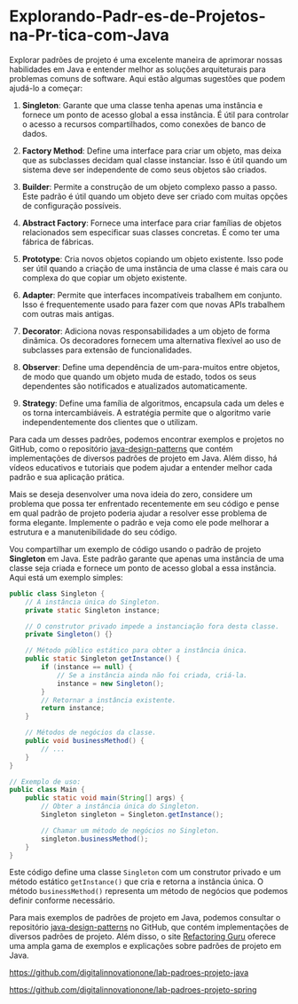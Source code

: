 # Explorando-Padr-es-de-Projetos-na-Pr-tica-com-Java

Explorar padrões de projeto é uma excelente maneira de aprimorar nossas habilidades em Java e entender melhor as soluções arquiteturais para problemas comuns de software. Aqui estão algumas sugestões que podem ajudá-lo a começar:

1. **Singleton**: Garante que uma classe tenha apenas uma instância e fornece um ponto de acesso global a essa instância. É útil para controlar o acesso a recursos compartilhados, como conexões de banco de dados.

2. **Factory Method**: Define uma interface para criar um objeto, mas deixa que as subclasses decidam qual classe instanciar. Isso é útil quando um sistema deve ser independente de como seus objetos são criados.

3. **Builder**: Permite a construção de um objeto complexo passo a passo. Este padrão é útil quando um objeto deve ser criado com muitas opções de configuração possíveis.

4. **Abstract Factory**: Fornece uma interface para criar famílias de objetos relacionados sem especificar suas classes concretas. É como ter uma fábrica de fábricas.

5. **Prototype**: Cria novos objetos copiando um objeto existente. Isso pode ser útil quando a criação de uma instância de uma classe é mais cara ou complexa do que copiar um objeto existente.

6. **Adapter**: Permite que interfaces incompatíveis trabalhem em conjunto. Isso é frequentemente usado para fazer com que novas APIs trabalhem com outras mais antigas.

7. **Decorator**: Adiciona novas responsabilidades a um objeto de forma dinâmica. Os decoradores fornecem uma alternativa flexível ao uso de subclasses para extensão de funcionalidades.

8. **Observer**: Define uma dependência de um-para-muitos entre objetos, de modo que quando um objeto muda de estado, todos os seus dependentes são notificados e atualizados automaticamente.

9. **Strategy**: Define uma família de algoritmos, encapsula cada um deles e os torna intercambiáveis. A estratégia permite que o algoritmo varie independentemente dos clientes que o utilizam.

Para cada um desses padrões, podemos encontrar exemplos e projetos no GitHub, como o repositório [java-design-patterns](^4^) que contém implementações de diversos padrões de projeto em Java. Além disso, há vídeos educativos e tutoriais que podem ajudar a entender melhor cada padrão e sua aplicação prática.

Mais se deseja desenvolver uma nova ideia do zero, considere um problema que  possa ter enfrentado recentemente em seu código e pense em qual padrão de projeto poderia ajudar a resolver esse problema de forma elegante. Implemente o padrão e veja como ele pode melhorar a estrutura e a manutenibilidade do seu código.

Vou compartilhar um exemplo de código usando o padrão de projeto **Singleton** em Java. Este padrão garante que apenas uma instância de uma classe seja criada e fornece um ponto de acesso global a essa instância. Aqui está um exemplo simples:

```java
public class Singleton {
    // A instância única do Singleton.
    private static Singleton instance;

    // O construtor privado impede a instanciação fora desta classe.
    private Singleton() {}

    // Método público estático para obter a instância única.
    public static Singleton getInstance() {
        if (instance == null) {
            // Se a instância ainda não foi criada, criá-la.
            instance = new Singleton();
        }
        // Retornar a instância existente.
        return instance;
    }

    // Métodos de negócios da classe.
    public void businessMethod() {
        // ...
    }
}

// Exemplo de uso:
public class Main {
    public static void main(String[] args) {
        // Obter a instância única do Singleton.
        Singleton singleton = Singleton.getInstance();

        // Chamar um método de negócios no Singleton.
        singleton.businessMethod();
    }
}
```

Este código define uma classe `Singleton` com um construtor privado e um método estático `getInstance()` que cria e retorna a instância única. O método `businessMethod()` representa um método de negócios que podemos definir conforme necessário.

Para mais exemplos de padrões de projeto em Java, podemos consultar o repositório [java-design-patterns](^5^) no GitHub, que contém implementações de diversos padrões de projeto. Além disso, o site [Refactoring Guru](^1^) oferece uma ampla gama de exemplos e explicações sobre padrões de projeto em Java.

https://github.com/digitalinnovationone/lab-padroes-projeto-java

https://github.com/digitalinnovationone/lab-padroes-projeto-spring
